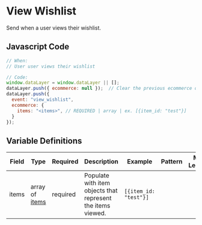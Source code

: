 # View Wishlist

Send when a user views their wishlist.

## Javascript Code

```js
// When:
// User user views their wishlist

// Code:
window.dataLayer = window.dataLayer || [];
dataLayer.push({ ecommerce: null });  // Clear the previous ecommerce object.
dataLayer.push({
  event: "view_wishlist",
  ecommerce: {
    items: "<items>", // REQUIRED | array | ex. [{item_id: "test"}]
  }
});
```

## Variable Definitions

|Field|Type|Required|Description|Example|Pattern|Min Length|Max Length|Minimum|Maximum|Multiple Of|
| --- | --- | --- | --- | --- | --- | --- | --- | --- | --- | --- |
|items|array of [items](/schemas/item.md)|required|Populate with item objects that represent the items viewed.|`[{item_id: "test"}]`
